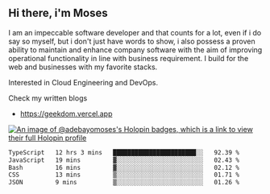 ## Hi there, i'm Moses

I am an impeccable software developer and that counts for a lot, even if i do say so myself, but i don't just have words to show, i also possess a proven ability to maintain and enhance company software with the aim of improving operational functionality in line with business requirement. I build for the web and businesses with my favorite stacks.

Interested in Cloud Engineering and DevOps.

Check my written blogs
- https://geekdom.vercel.app

[![An image of @adebayomoses's Holopin badges, which is a link to view their full Holopin profile](https://holopin.me/adebayomoses)](https://holopin.io/@adebayomoses)

<!--START_SECTION:waka-->

```txt
TypeScript   12 hrs 3 mins   ███████████████████████░░   92.39 %
JavaScript   19 mins         ▓░░░░░░░░░░░░░░░░░░░░░░░░   02.43 %
Bash         16 mins         ▓░░░░░░░░░░░░░░░░░░░░░░░░   02.12 %
CSS          13 mins         ▒░░░░░░░░░░░░░░░░░░░░░░░░   01.71 %
JSON         9 mins          ▒░░░░░░░░░░░░░░░░░░░░░░░░   01.26 %
```

<!--END_SECTION:waka-->
